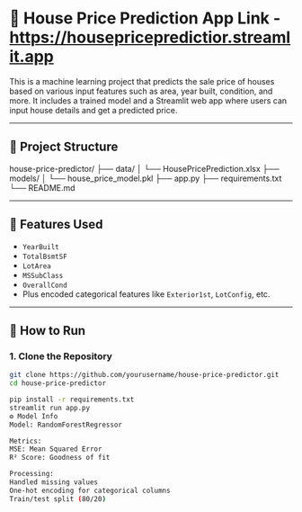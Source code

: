 # 🏡 House Price Prediction App  Link - https://housepricepredictior.streamlit.app

This is a machine learning project that predicts the sale price of houses based on various input features such as
area, year built, condition, and more. It includes a trained model and a Streamlit web app where users can input house details and get a predicted price.

---

## 📁 Project Structure

house-price-predictor/
├── data/
│ └── HousePricePrediction.xlsx
├── models/
│ └── house_price_model.pkl
├── app.py
├── requirements.txt
└── README.md

---

## 🔑 Features Used

- `YearBuilt`
- `TotalBsmtSF`
- `LotArea`
- `MSSubClass`
- `OverallCond`
- Plus encoded categorical features like `Exterior1st`, `LotConfig`, etc.

---

## 🚀 How to Run

### 1. Clone the Repository

```bash
git clone https://github.com/yourusername/house-price-predictor.git
cd house-price-predictor

pip install -r requirements.txt
streamlit run app.py
⚙️ Model Info
Model: RandomForestRegressor

Metrics:
MSE: Mean Squared Error
R² Score: Goodness of fit

Processing:
Handled missing values
One-hot encoding for categorical columns
Train/test split (80/20)


